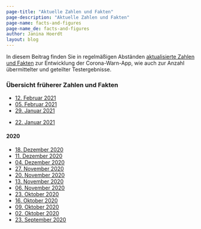 ```yaml
---
page-title: "Aktuelle Zahlen und Fakten"
page-description: "Aktuelle Zahlen und Fakten"
page-name: facts-and-figures
page-name_de: facts-and-figures
author: Janina Hoerdt
layout: blog
---
```


In diesem Beitrag finden Sie in regelmäßigen Abständen [aktualisierte Zahlen und Fakten](https://www.coronawarn.app/assets/documents/2021-02-12-cwa-daten-fakten.pdf)  zur Entwicklung der Corona-Warn-App, wie auch zur Anzahl übermittelter und geteilter Testergebnisse. 


### **Übersicht früherer Zahlen und Fakten** 
* [12. Februar 2021](https://www.coronawarn.app/assets/documents/2021-02-12-cwa-daten-fakten.pdf) 
* [05. Februar 2021](https://www.coronawarn.app/assets/documents/2021-02-05-cwa-daten-fakten.pdf) 
* [29. Januar 2021](https://www.coronawarn.app/assets/documents/2021-01-29-cwa-daten-fakten.pdf) 


<!-- overview -->

* [22. Januar 2021](https://www.coronawarn.app/assets/documents/2021-01-22-cwa-daten-fakten.pdf) 

#### 2020
* [18. Dezember 2020](https://www.coronawarn.app/assets/documents/2020-12-18-cwa-daten-fakten.pdf) 
* [11. Dezember 2020](https://www.coronawarn.app/assets/documents/2020-12-11-cwa-daten-fakten.pdf) 
* [04. Dezember 2020](https://www.coronawarn.app/assets/documents/2020-12-04-cwa-daten-fakten.pdf)
* [27. November 2020](https://www.coronawarn.app/assets/documents/2020-11-26-cwa-daten-fakten.pdf)
* [20. November 2020](https://www.coronawarn.app/assets/documents/2020-11-20-cwa-daten-fakten.pdf)
* [13. November 2020](https://www.coronawarn.app/assets/documents/2020-11-13-cwa-daten-fakten.pdf)
* [06. November 2020](https://www.coronawarn.app/assets/documents/2020-11-06-cwa-daten-fakten.pdf)
* [23. Oktober 2020](https://www.coronawarn.app/assets/documents/2020-10-23-cwa-facts-and-figures.pdf)
* [16. Oktober 2020](https://www.coronawarn.app/assets/documents/2020-10-16-cwa-facts-and-figures.pdf)
* [09. Oktober 2020](https://www.coronawarn.app/assets/documents/2020-10-09-cwa-facts-and-figures.pdf)
* [02. Oktober 2020](https://www.coronawarn.app/assets/documents/2020-10-02-cwa-facts-and-figures.pdf)
* [23. September 2020](https://www.coronawarn.app/assets/documents/2020-09-23-cwa-daten-fakten.pdf)

